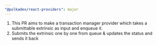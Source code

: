 ```yaml
---
"@polkadex/react-providers": major
---
```


1. This PR aims to make a transaction manager provider which takes a submittable extrinsic as input and enqueue it.
2. Submits the extrinsic one by one from queue & updates the status and sends it back 
